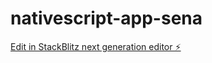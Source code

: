 # nativescript-app-sena

[Edit in StackBlitz next generation editor ⚡️](https://stackblitz.com/~/github.com/cristiantorr/nativescript-app-sena)